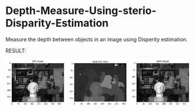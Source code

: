 # Depth-Measure-Using-sterio-Disparity-Estimation
Measure the depth between objects in an image using Disperity estimation.<br />

RESULT:<br />

<img src="https://github.com/Ankit-k786/Depth-Measure-Using-sterio-Disparity-Estimation/blob/main/disparity.png" width="512"/>


